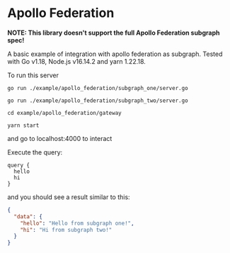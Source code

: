 # Apollo Federation

**NOTE: This library doesn't support the full Apollo Federation subgraph spec!**

A basic example of integration with apollo federation as subgraph. Tested with Go v1.18, Node.js v16.14.2 and yarn 1.22.18.

To run this server

`go run ./example/apollo_federation/subgraph_one/server.go`

`go run ./example/apollo_federation/subgraph_two/server.go`

`cd example/apollo_federation/gateway`

`yarn start`

and go to localhost:4000 to interact

Execute the query:

```
query {
  hello
  hi
}
```

and you should see a result similar to this:

```json
{
  "data": {
    "hello": "Hello from subgraph one!",
    "hi": "Hi from subgraph two!"
  }
}
```
